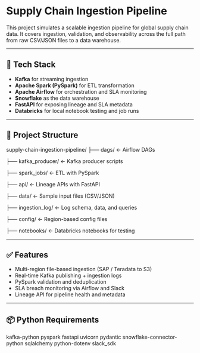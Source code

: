 # Supply Chain Ingestion Pipeline

This project simulates a scalable ingestion pipeline for global supply chain data. It covers ingestion, validation, and observability across the full path from raw CSV/JSON files to a data warehouse.

---

## 🔧 Tech Stack

- **Kafka** for streaming ingestion
- **Apache Spark (PySpark)** for ETL transformation
- **Apache Airflow** for orchestration and SLA monitoring
- **Snowflake** as the data warehouse
- **FastAPI** for exposing lineage and SLA metadata
- **Databricks** for local notebook testing and job runs

---

## 📁 Project Structure


supply-chain-ingestion-pipeline/
├── dags/                   ← Airflow DAGs

├── kafka_producer/        ← Kafka producer scripts

├── spark_jobs/            ← ETL with PySpark

├── api/                   ← Lineage APIs with FastAPI

├── data/                  ← Sample input files (CSV/JSON)

├── ingestion_log/         ← Log schema, data, and queries

├── config/                ← Region-based config files

├── notebooks/             ← Databricks notebooks for testing


---

## ✅ Features

- Multi-region file-based ingestion (SAP / Teradata to S3)
- Real-time Kafka publishing + ingestion logs
- PySpark validation and deduplication
- SLA breach monitoring via Airflow and Slack
- Lineage API for pipeline health and metadata

---

## 📦 Python Requirements


kafka-python
pyspark
fastapi
uvicorn
pydantic
snowflake-connector-python
sqlalchemy
python-dotenv
slack_sdk
